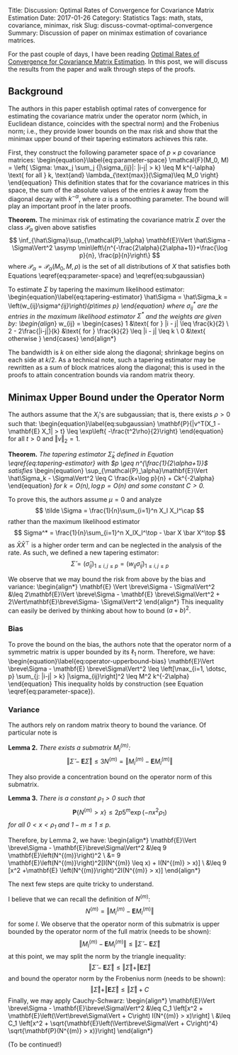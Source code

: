 Title: Discussion: Optimal Rates of Convergence for Covariance Matrix Estimation
Date: 2017-01-26
Category: Statistics
Tags: math, stats, covariance, minimax, risk
Slug: discuss-covmat-optimal-convergence
Summary: Discussion of paper on minimax estimation of covariance matrices.

For the past couple of days, I have been reading [Optimal Rates of Convergence
for Covariance Matrix Estimation](https://arxiv.org/abs/1010.3866).  In this
post, we will discuss the results from the paper and walk through steps of the
proofs.

## Background
The authors in this paper establish optimal rates of convergence for estimating
the covariance matrix under the operator norm (which, in Euclidean distance,
coincides with the spectral norm) and the Frobenius norm; i.e., they provide
lower bounds on the max risk and show that the minimax upper bound of their
tapering estimators achieves this rate.

First, they construct the following parameter space of $p\times{p}$ covariance
matrices:
\begin{equation}\label{eq:parameter-space}
\mathcal{F}(M_0, M) = \left\{
\Sigma: \max_j \sum_j \{|\sigma_{ij}|: |i-j| > k\} \leq M k^{-\alpha}
\text{ for all } k, \text{and} \lambda_{\text{max}}(\Sigma)\leq M_0
\right\}
\end{equation}
This definition states that for the covariance matrices in this space, the sum
of the absolute values of the entries $k$ away from the diagonal decay with
$k^{-\alpha}$, where $\alpha$ is a smoothing parameter.  The bound
will play an important proof in the later proofs.

**Theorem.** The minimax risk of estimating the covariance matrix $\Sigma$
over the class $\mathcal{P}_\alpha$ given above satisfies
$$
\inf_{\hat\Sigma}\sup_{\mathcal{P}_\alpha}
\mathbf{E}\Vert \hat\Sigma - \Sigma\Vert^2 \asymp
\min\left\{n^{-\frac{2\alpha}{2\alpha+1}}+\frac{\log p}{n}, \frac{p}{n}\right\}
$$
where $\mathcal{P}_\alpha = \mathcal{P}_\alpha(M_0, M, \rho)$ is the set of all
distributions of $X$ that satisfies both Equations \eqref{eq:parameter-space}
and \eqref{eq:subgaussian}

To estimate $\Sigma$ by tapering the maximum likelihood estimator:
\begin{equation}\label{eq:tapering-estimator}
\hat\Sigma = \hat\Sigma_k = \left(w_{ij}\sigma^*_{ij}\right)_{p\times p}
\end{equation}
where $\sigma^*_{ij}$ are the entries in the maximum likelihood estimator
$\Sigma^*$ and the weights are given by:
\begin{align*}
w_{ij} = \begin{cases}
    1   &\text{ for } |i - j| \leq \frac{k}{2}   \\
    2 - 2\frac{|i-j|}{k} &\text{ for } \frac{k}{2} \leq |i - j| \leq k  \\
    0   &\text{ otherwise }
\end{cases}
\end{align*}

The bandwidth is $k$ on either side along the diagonal; shrinkage begins on
each side at $k/2$.  As a technical note, such a tapering estimator may be
rewritten as a sum of block matrices along the diagonal; this is used in the
proofs to attain concentration bounds via random matrix theory.

## Minimax Upper Bound under the Operator Norm
The authors assume that the $X_i$'s are subgaussian; that is, there exists
$\rho > 0$ such that:
\begin{equation}\label{eq:subgaussian}
\mathbf{P}\{|v^T(X_1 - \mathbf{E} X_1| > t\} \leq \exp\left\{
-\frac{t^2\rho}{2}\right\}
\end{equation}
for all $t > 0$ and $\Vert{v}\Vert_2=1$.

**Theorem.** _The tapering estimator $\hat\Sigma_k$ defined in Equation
\eqref{eq:tapering-estimator} with $p \geq n^{\frac{1}{2\alpha+1}}$ satisfies_
\begin{equation}
\sup_{\mathcal{P}_\alpha}\mathbf{E}\Vert \hat\Sigma_k - \Sigma\Vert^2 \leq C
\frac{k+\log p}{n} + Ck^{-2\alpha}
\end{equation}
_for $k = O(n), \log p = O(n)$ and some constant $C > 0$._

To prove this, the authors assume $\mu = 0$ and analyze
$$
\tilde \Sigma = \frac{1}{n}\sum_{i=1}^n X_l X_l^\cap
$$
rather than the maximum likelihood estimator
$$
Sigma^* = \frac{1}{n}\sum_{i=1}^n X_lX_l^\top - \bar X \bar X^\top
$$
as $\bar X \bar X^\top$ is a higher order term and can be neglected in the
analysis of the rate.  As such, we defined a new tapering estimator:
$$
\breve\Sigma = \left(\breve\sigma_{ij}\right)_{1 \leq i,j \leq p}
= \left(w_{ij}\tilde\sigma_{ij}\right)_{1 \leq i,j \leq p}
$$

We observe that we may bound the risk from above by the bias and variance:
\begin{align*}
    \mathbf{E} \Vert \breve\Sigma - \Sigma\Vert^2
    &\leq  2\mathbf{E}\Vert \breve\Sigma - \mathbf{E} \breve\Sigma\Vert^2
        + 2\Vert\mathbf{E}\breve\Sigma- \Sigma\Vert^2
\end{align*}
This inequality can easily be derived by thinking about how to bound $(a +
b)^2$.

### Bias
To prove the bound on the bias, the authors note that the operator norm of a
symmetric matrix is upper bounded by its $\ell_1$ norm.  Therefore, we have:
\begin{equation}\label{eq:operator-upperbound-bias}
\mathbf{E}\Vert \breve\Sigma - \mathbf{E} \breve\Sigma\Vert^2
\leq \left[\max_{i=1, \dotsc, p} \sum_{j: |i-j| > k} |\sigma_{ij}\right]^2
\leq M^2 k^{-2\alpha}
\end{equation}
This inequality holds by construction (see Equation \eqref{eq:parameter-space}).

### Variance
The authors rely on random matrix theory to bound the variance.  Of particular
note is

**Lemma 2.** _There exists a submatrix $M_l^{(m)}$:_
$$
\Vert \breve\Sigma - \mathbf{E}\breve\Sigma\Vert \leq 3 N^{(m)}
= \Vert M_l^{(m)} - \mathbf{E} M_l^{(m)}\Vert
$$

They also provide a concentration bound on the operator norm of this submatrix.

**Lemma 3.** _There is a constant $\rho_1 > 0$ such that_
$$
\mathbf{P}\left\{N^{(m)} > x\right\} \leq 2p5^m\exp(-nx^2\rho_1)
$$
_for all $0 < x < \rho_1$ and $1-m \leq 1 \leq p$._

Therefore, by Lemma 2, we have:
\begin{align*}
\mathbf{E}\Vert \breve\Sigma - \mathbf{E}\breve\Sigma\Vert^2
&\leq 9 \mathbf{E}\left(N^{(m)}\right)^2                    \\
&= 9 \mathbf{E}\left(N^{(m)}\right)^2[I(N^{(m)} \leq x) + I(N^{(m)} > x)]   \\
&\leq 9 [x^2 +\mathbf{E} \left(N^{(m)}\right)^2I(N^{(m)} > x)]
\end{align*}

The next few steps are quite tricky to understand.

I believe that we can recall the definition of $N^{(m)}$:
$$
N^{(m)} = \Vert M_l^{(m)} - \mathbf{E} M_l^{(m)}\Vert
$$
for some $l$.  We observe that the operator norm of this submatrix is upper
bounded by the operator norm of the full matrix (needs to be shown):
$$
\Vert M_l^{(m)} - \mathbf{E} M_l^{(m)}\Vert
\leq
\Vert \breve\Sigma - \mathbf{E}\breve\Sigma\Vert
$$
at this point, we may split the norm by the triangle inequality:
$$
\Vert \breve\Sigma - \mathbf{E}\breve\Sigma\Vert
\leq
\Vert \breve\Sigma\Vert + \Vert\mathbf{E}\breve\Sigma\Vert
$$
and bound the operator norm by the Frobenius norm (needs to be shown):
$$
\Vert \breve\Sigma\Vert + \Vert\mathbf{E}\breve\Sigma\Vert
\leq \Vert\breve\Sigma\Vert + C
$$
Finally, we may apply Cauchy-Schwarz:
\begin{align*}
\mathbf{E}\Vert \breve\Sigma - \mathbf{E}\breve\Sigma\Vert^2
&\leq C_1 \left[x^2 + \mathbf{E}\left(\Vert\breve\Sigma\Vert + C\right)
I(N^{(m)} > x)\right]   \\
&\leq C_1 \left[x^2 + \sqrt{\mathbf{E}\left(\Vert\breve\Sigma\Vert +
C\right)^4} \sqrt{\mathbf{P}(N^{(m)} > x)}\right]
\end{align*}




(To be continued!)
